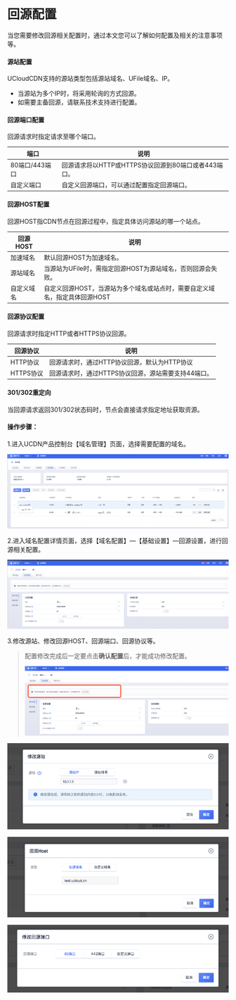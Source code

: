 # 回源配置

当您需要修改回源相关配置时，通过本文您可以了解如何配置及相关的注意事项等。

#### 源站配置

UCloudCDN支持的源站类型包括源站域名、UFile域名、IP。

*  当源站为多个IP时，将采用轮询的方式回源。
*  如需要主备回源，请联系技术支持进行配置。

#### 回源端口配置

回源请求时指定请求至哪个端口。

| 端口           | 说明                                                 |
| -------------- | ---------------------------------------------------- |
| 80端口/443端口 | 回源请求将以HTTP或HTTPS协议回源到80端口或者443端口。 |
| 自定义端口     | 自定义回源端口，可以通过配置指定回源端口。           |

#### 回源HOST配置

回源HOST指CDN节点在回源过程中，指定具体访问源站的哪一个站点。

| 回源HOST   | 说明                                                         |
| ---------- | ------------------------------------------------------------ |
| 加速域名   | 默认回源HOST为加速域名。                                     |
| 源站域名   | 当源站为UFile时，需指定回源HOST为源站域名，否则回源会失败。  |
| 自定义域名 | 自定义回源HOST，当源站为多个域名或站点时，需要自定义域名，指定具体回源HOST |

#### 回源协议配置

回源请求时指定HTTP或者HTTPS协议回源。

| 回源协议  | 说明                                                |
| --------- | --------------------------------------------------- |
| HTTP协议  | 回源请求时，通过HTTP协议回源，默认为HTTP协议        |
| HTTPS协议 | 回源请求时，通过HTTPS协议回源，源站需要支持44端口。 |

#### 301/302重定向

当回源请求返回301/302状态码时，节点会直接请求指定地址获取资源。



#### 操作步骤：

1.进入UCDN产品控制台【域名管理】页面，选择需要配置的域名。

![image-20191211151200171](../../images/image-20191211151200171.png)

2.进入域名配置详情页面，选择【域名配置】—【基础设置】—回源设置，进行回源相关配置。

![image-20191211152546252](../../images/image-20191211152546252.png)

3.修改源站、修改回源HOST、回源端口、回源协议等。

>配置修改完成后一定要点击**确认配置**后，才能成功修改配置。
>
>![image-20191211153146242](../../images/image-20191211153146242.png)

![image-20191211152848093](../../images/image-20191211152848093.png)

![image-20191211152939318](../../images/image-20191211152939318.png)

![image-20191211153210705](../../images/image-20191211153210705.png)